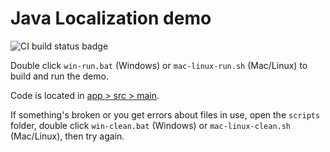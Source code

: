 # Java Localization demo

![CI build status badge](https://github.com/cletusw/java-l10n/workflows/Java%20build/badge.svg)

Double click `win-run.bat` (Windows) or `mac-linux-run.sh` (Mac/Linux) to build and run the demo.

Code is located in [app > src > main](app/src/main).

If something's broken or you get errors about files in use, open the `scripts` folder, double click `win-clean.bat` (Windows) or `mac-linux-clean.sh` (Mac/Linux), then try again.
